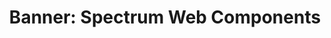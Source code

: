 ---
layout: examples.njk
title: 'Banner: Spectrum Web Components'
displayName: Banner
componentName: banner
tags:
  - component-examples
---